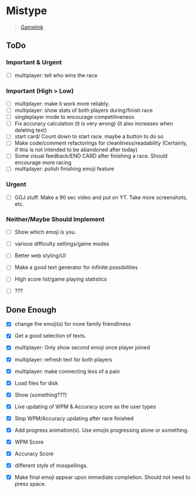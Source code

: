 # Mistype

> [Gamelink](https://daedricreign.github.io/GGJ2020/)

## ToDo

### Important & Urgent
- [ ] multiplayer: tell who wins the race

### Important (High > Low)
- [ ] multiplayer: make it work more reliably. 
- [ ] multiplayer: show stats of both players during/finish race
- [ ] singleplayer mode to encourage competitiveness
- [ ] Fix accuracy calculation (it is very wrong) (it also increases when deleting text)
- [ ] start card/ Count down to start race. maybe a button to do so
- [ ] Make code/comment refactorings for cleanliness/readability (Certainly, if this is not intended to be abandoned after today)
- [ ] Some visual feedback/END CARD after finishing a race. Should encourage more racing
- [ ] multiplayer: polish finishing emoji feature

### Urgent
- [ ] GGJ stuff. Make a 90 sec video and put on YT. Take more screenshots, etc. 

### Neither/Maybe Should Implement
- [ ] Show which emoji is you. 
- [ ] various difficulty settings/game modes
- [ ] Better web styling/UI
- [ ] Make a good text generator for infinite possibilities
- [ ] High score list/game playing statistics
- [ ] ???


## Done Enough
- [X] change the emoji(s) for more family friendliness

- [X] Get a good selection of texts. 
- [X] multiplayer: Only show second emoji once player joined 
- [X] multiplayer: refresh text for both players
- [X] multiplayer: make connecting less of a pain
- [X] Load files for disk
- [X] Show (something???)
- [X] Live updating of WPM & Accuracy score as the user types
- [X] Stop WPM/Accuracy updating after race finished
- [X] Add progress animation(s). Use emojis progressing alone or something. 
- [X] WPM Score
- [X] Accuracy Score
- [X] different style of misspellings.
- [X] Make final emoji appear upon immediate completion. Should not need to press space.